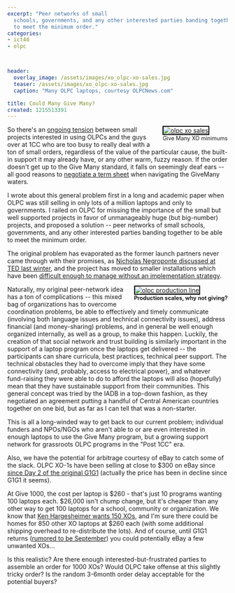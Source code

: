 ```yaml
---
excerpt: "Peer networks of small
  schools, governments, and any other interested parties banding together to be able
  to meet the minimum order."
categories:
- ict4d
- olpc



header:
  overlay_image: /assets/images/xo_olpc-xo-sales.jpg
  teaser: /assets/images/xo_olpc-xo-sales.jpg
  caption: "Many OLPC laptops, courtesy OLPCNews.com"

title: Could Many Give Many?
created: 1215513391
---
```

<div style="float: right; margin-left: 10px; margin-bottom: 10px;"><a href="https://www.flickr.com/photos/mburns/790743951/"><img alt="olpc xo sales" src="/assets/imagesxo_olpc-xo-sales.jpg" style="border: 2px solid rgb(0, 0, 0);"></a><br><span style="font-size: 0.9em; margin-top: 0px;">Give Many XO minimums</span></div>So there's an <a href="https://www.olpcnews.com/sales_talk/donors/how_to_givemany_xo_laptops.html">ongoing tension</a> between small projects interested in using OLPCs and the guys over at 1CC who are too busy to really deal with a ton of small orders, regardless of the value of the particular cause, the built-in support it may already have, or any other warm, fuzzy reason.  If the order doesn't get up to the Give Many standard, it falls on seemingly deaf ears -- all good reasons to <a href="https://www.olpcnews.com/sales_talk/price/buyers_guide_for_give_many_xo_laptop_purchase.html">negotiate a term sheet</a> when navigating the GiveMany waters</a>.

<p>I wrote about this general problem first in a long and academic paper when OLPC was still selling in only lots of a million laptops and only to governments. I railed on OLPC for missing the importance of the small but well supported projects in favor of unmanageably huge (but big-number) projects, and proposed a solution -- peer networks of small schools, governments, and any other interested parties banding together to be able to meet the minimum order.</p>

<p>The original problem has evaporated as the former launch partners never came through with their promises, as <a href="https://www.ted.com/index.php/talks/nicholas_negroponte_on_one_laptop_per_child_two_years_on.html" target="_blank">Nicholas Negroponte discussed at TED last winter</a>, and the project has moved to smaller installations which have been <a href="https://www.joncamfield.com/blog/2008.06/a_quick_summary_of_the_olpc_pr.html">difficult enough to manage without an implementation strategy</a>.</p>


<p><div style="float: right; margin-left: 10px; margin-bottom: 10px;"><a href="https://www.flickr.com/photos/dcmetroblogger/1888133087/in/set-72157594232448993"><img alt="olpc production line" src="https://www.olpcnews.com/images/olpc-production-line.jpg" style="border: 2px solid rgb(0, 0, 0);"></a><br><span style="font-size: 0.9em; margin-top: 0px;"><b>Production scales, why not giving?</b></span></div>Naturally, my original peer-network idea has a ton of complications -- this mixed bag of organizations has to overcome coordination problems, be able to effectively and timely communicate (involving both language issues and technical connectivity issues), address financial (and money-sharing) problems, and in general be well enough organized internally, as well as a group, to make this happen.  Luckily, the creation of that social network and trust building is similarly important in the support of a laptop program once the laptops get delivered -- the participants can share curricula, best practices, technical peer support.  The technical obstacles they had to overcome imply that they have some connectivity (and, probably, access to electrical power), and whatever fund-raising they were able to do to afford the laptops will also (hopefully) mean that they have sustainable support from their communities.  This general concept was tried by the IADB in a top-down fashion, as they negotiated an agreement putting a handful of Central American countries together on one bid, but as far as I can tell that was a non-starter.

<p>This is all a long-winded way to get back to our current problem; individual funders and NPOs/NGOs who aren't able to or are even interested in enough laptops to use the Give Many program, but a growing support network for grassroots OLPC programs in the "Post 1CC" era.  </p>

<p>Also, we have the potential for arbitrage courtesy of eBay to catch some of the slack. OLPC XO-1s have been selling at close to $300 on eBay since <a href="https://www.olpcnews.com/sales_talk/g1g1/buy_olpc_xo_ebay_orders.html">since Day 2 of the original G1G1</a> (actually the price has been in decline since G1G1 it seems).</p>

<p>At Give 1000, the cost per laptop is $260 - that's just 10 programs wanting 100 laptops each.  $26,000 isn't chump change, but it's cheaper than any other way to get 100 laptops for a school, community or organization.  We know that <a href="https://www.olpcnews.com/sales_talk/donors/how_to_givemany_xo_laptops.html">Ken Hargesheimer wants 150 XOs</a>, and I'm sure there could be homes for 850 other XO laptops at $260 each (with some additional shipping overhead to re-distribute the lots).  And of course, until G1G1 returns (<a href="https://www.olpcnews.com/sales_talk/g1g1/interesting_give_1_g1_bits.html" target="_blank">rumored to be September</a>) you could potentially eBay a few unwanted XOs...</p>

<p>Is this realistic?  Are there enough interested-but-frustrated parties to assemble an order for 1000 XOs?  Would OLPC take offense at this slightly tricky order?  Is the random 3-6month order delay acceptable for the potential buyers?</p>
